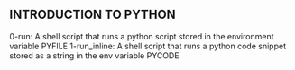 ## INTRODUCTION TO PYTHON

0-run: A shell script that runs a python script stored in the environment variable PYFILE
1-run_inline: A shell script that runs a python code snippet stored as a string in the env variable PYCODE
